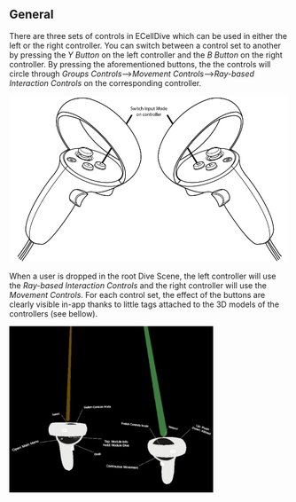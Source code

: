 ## General
There are three sets of controls in ECellDive which can be used in either the left or the right controller.
You can switch between a control set to another by pressing the *Y Button* on the left controller and the *B Button* on the right controller. By pressing the aforementioned buttons, the the controls will circle through *Groups Controls*-->*Movement Controls*-->*Ray-based Interaction Controls* on the corresponding controller.

<img src="../../../resources/images/schematics/controllers/Quest2_controller_switch_input.png" alt="Schematic Switch Input Mode" style="height: 300px;"/>

When a user is dropped in the root Dive Scene, the left controller will use the *Ray-based Interaction Controls* and the right controller will use the *Movement Controls*. 
For each control set, the effect of the buttons are clearly visible in-app thanks to little tags attached to the 3D models of the controllers (see bellow). 

<img src="../../../resources/images/controls/left_right_controls_general.jpg" alt="Default Controllers Setup in Dive" style="height: 300px;"/>